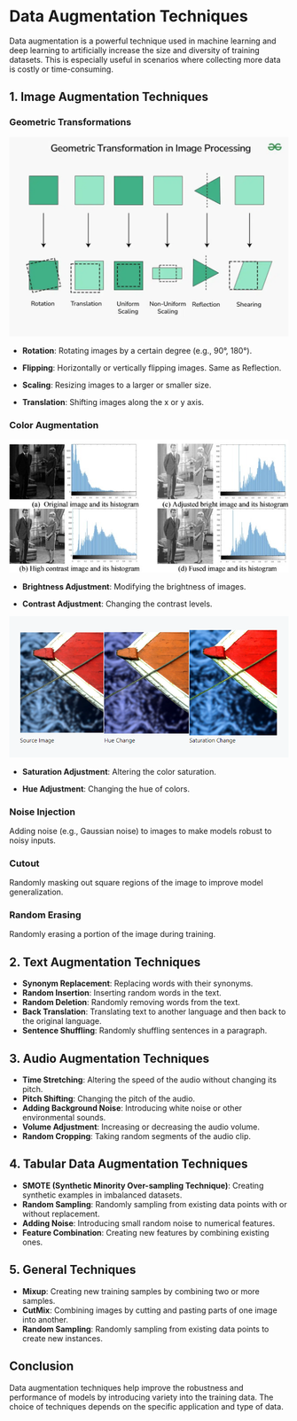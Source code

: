 # Data Augmentation Techniques

Data augmentation is a powerful technique used in machine learning and deep learning to artificially increase the size and diversity of training datasets. This is especially useful in scenarios where collecting more data is costly or time-consuming.

## 1. Image Augmentation Techniques
### Geometric Transformations  
![Geometric Transformation](images/data_augmentation.png)

- **Rotation**: Rotating images by a certain degree (e.g., 90°, 180°).


- **Flipping**: Horizontally or vertically flipping images. Same as Reflection.

- **Scaling**: Resizing images to a larger or smaller size.

- **Translation**: Shifting images along the x or y axis.

### Color Augmentation
![Brightness and Contrast Adjustment Example](images/brightness_contrasnt_adjustment.png)

- **Brightness Adjustment**: Modifying the brightness of images.

- **Contrast Adjustment**: Changing the contrast levels.

![Hue Saturation Adjustment Example](images/hue_saturation_adjustment.png)

- **Saturation Adjustment**: Altering the color saturation.


- **Hue Adjustment**: Changing the hue of colors.


### Noise Injection
Adding noise (e.g., Gaussian noise) to images to make models robust to noisy inputs.

### Cutout
Randomly masking out square regions of the image to improve model generalization.

### Random Erasing
Randomly erasing a portion of the image during training.

## 2. Text Augmentation Techniques
- **Synonym Replacement**: Replacing words with their synonyms.
- **Random Insertion**: Inserting random words in the text.
- **Random Deletion**: Randomly removing words from the text.
- **Back Translation**: Translating text to another language and then back to the original language.
- **Sentence Shuffling**: Randomly shuffling sentences in a paragraph.

## 3. Audio Augmentation Techniques
- **Time Stretching**: Altering the speed of the audio without changing its pitch.
- **Pitch Shifting**: Changing the pitch of the audio.
- **Adding Background Noise**: Introducing white noise or other environmental sounds.
- **Volume Adjustment**: Increasing or decreasing the audio volume.
- **Random Cropping**: Taking random segments of the audio clip.

## 4. Tabular Data Augmentation Techniques
- **SMOTE (Synthetic Minority Over-sampling Technique)**: Creating synthetic examples in imbalanced datasets.
- **Random Sampling**: Randomly sampling from existing data points with or without replacement.
- **Adding Noise**: Introducing small random noise to numerical features.
- **Feature Combination**: Creating new features by combining existing ones.

## 5. General Techniques
- **Mixup**: Creating new training samples by combining two or more samples.
- **CutMix**: Combining images by cutting and pasting parts of one image into another.
- **Random Sampling**: Randomly sampling from existing data points to create new instances.

## Conclusion
Data augmentation techniques help improve the robustness and performance of models by introducing variety into the training data. The choice of techniques depends on the specific application and type of data.
